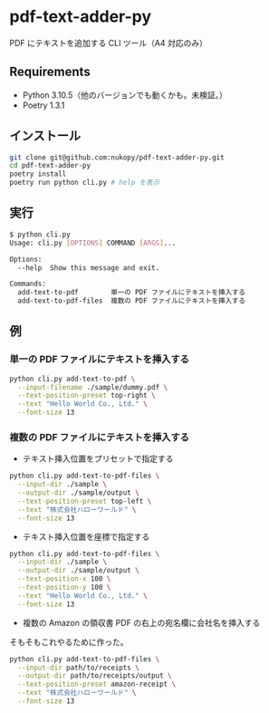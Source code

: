 # pdf-text-adder-py

PDF にテキストを追加する CLI ツール（A4 対応のみ）

## Requirements

- Python 3.10.5（他のバージョンでも動くかも。未検証。）
- Poetry 1.3.1

## インストール

```sh
git clone git@github.com:nukopy/pdf-text-adder-py.git
cd pdf-text-adder-py
poetry install
poetry run python cli.py # help を表示
```

## 実行

```sh
$ python cli.py
Usage: cli.py [OPTIONS] COMMAND [ARGS]...

Options:
  --help  Show this message and exit.

Commands:
  add-text-to-pdf        単一の PDF ファイルにテキストを挿入する
  add-text-to-pdf-files  複数の PDF ファイルにテキストを挿入する
```

## 例

### 単一の PDF ファイルにテキストを挿入する

```sh
python cli.py add-text-to-pdf \
  --input-filename ./sample/dummy.pdf \
  --text-position-preset top-right \
  --text "Hello World Co., Ltd." \
  --font-size 13
```

### 複数の PDF ファイルにテキストを挿入する

- テキスト挿入位置をプリセットで指定する

```sh
python cli.py add-text-to-pdf-files \
  --input-dir ./sample \
  --output-dir ./sample/output \
  --text-position-preset top-left \
  --text "株式会社ハローワールド" \
  --font-size 13
```

- テキスト挿入位置を座標で指定する

```sh
python cli.py add-text-to-pdf-files \
  --input-dir ./sample \
  --output-dir ./sample/output \
  --text-position-x 100 \
  --text-position-y 100 \
  --text "Hello World Co., Ltd." \
  --font-size 13
```

- 複数の Amazon の領収書 PDF の右上の宛名欄に会社名を挿入する

そもそもこれやるために作った。

```sh
python cli.py add-text-to-pdf-files \
  --input-dir path/to/receipts \
  --output-dir path/to/receipts/output \
  --text-position-preset amazon-receipt \
  --text "株式会社ハローワールド" \
  --font-size 13
```
